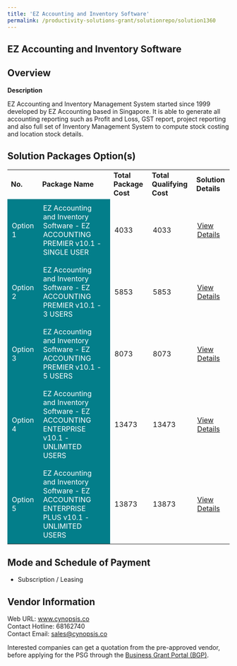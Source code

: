 ```yaml
---
title: 'EZ Accounting and Inventory Software'
permalink: /productivity-solutions-grant/solutionrepo/solution1360
---
```


## EZ Accounting and Inventory Software

## Overview

**Description**

EZ Accounting and Inventory Management System started since 1999 developed by EZ Accounting based in Singapore. It is able to generate all accounting reporting such as Profit and Loss, GST report, project reporting and also full set of Inventory Management System to compute stock costing and location stock details.

## Solution Packages Option(s)

<table>
<tr>
<td><b>No.</b></td>
<td><b>Package Name</b></td>
<td><b>Total Package Cost</b></td>
<td><b>Total Qualifying Cost</b></td>
<td><b>Solution Details</b></td>
</tr>
<tr>
<td style='padding: 10px; background-color: #037E8A; color: #FFFFFF;'>Option 1</td>
<td style='padding: 10px; background-color: #037E8A; color: #FFFFFF;'>EZ Accounting and Inventory Software - EZ ACCOUNTING PREMIER v10.1 - SINGLE USER</td>
<td style='padding: 10px;'>4033</td>
<td style='padding: 10px;'>4033</td>
<td style='padding: 10px;'><a href='https://www.gobusiness.gov.sg/images/psg/Desensitised_User_Basic_Annex_3_CR_wef_30_Sept_2021_Part_1.pdf' target='_blank'>View Details</a></td>
</tr>
<tr>
<td style='padding: 10px; background-color: #037E8A; color: #FFFFFF;'>Option 2</td>
<td style='padding: 10px; background-color: #037E8A; color: #FFFFFF;'>EZ Accounting and Inventory Software - EZ ACCOUNTING PREMIER v10.1 - 3 USERS</td>
<td style='padding: 10px;'>5853</td>
<td style='padding: 10px;'>5853</td>
<td style='padding: 10px;'><a href='https://www.gobusiness.gov.sg/images/psg/Desensitised_User_Basic_Annex_3_CR_wef_30_Sept_2021_Part_2.pdf' target='_blank'>View Details</a></td>
</tr>
<tr>
<td style='padding: 10px; background-color: #037E8A; color: #FFFFFF;'>Option 3</td>
<td style='padding: 10px; background-color: #037E8A; color: #FFFFFF;'>EZ Accounting and Inventory Software - EZ ACCOUNTING PREMIER v10.1 - 5 USERS</td>
<td style='padding: 10px;'>8073</td>
<td style='padding: 10px;'>8073</td>
<td style='padding: 10px;'><a href='https://www.gobusiness.gov.sg/images/psg/Desensitised_User_Basic_Annex_3_CR_wef_30_Sept_2021_Part_3.pdf' target='_blank'>View Details</a></td>
</tr>
<tr>
<td style='padding: 10px; background-color: #037E8A; color: #FFFFFF;'>Option 4</td>
<td style='padding: 10px; background-color: #037E8A; color: #FFFFFF;'>EZ Accounting and Inventory Software - EZ ACCOUNTING ENTERPRISE v10.1 - UNLIMITED USERS</td>
<td style='padding: 10px;'>13473</td>
<td style='padding: 10px;'>13473</td>
<td style='padding: 10px;'><a href='https://www.gobusiness.gov.sg/images/psg/Desensitised_User_Basic_Annex_3_CR_wef_30_Sept_2021_Part_4.pdf' target='_blank'>View Details</a></td>
</tr>
<tr>
<td style='padding: 10px; background-color: #037E8A; color: #FFFFFF;'>Option 5</td>
<td style='padding: 10px; background-color: #037E8A; color: #FFFFFF;'>EZ Accounting and Inventory Software - EZ ACCOUNTING ENTERPRISE PLUS v10.1 - UNLIMITED USERS</td>
<td style='padding: 10px;'>13873</td>
<td style='padding: 10px;'>13873</td>
<td style='padding: 10px;'><a href='https://www.gobusiness.gov.sg/images/psg/Desensitised_User_Basic_Annex_3_CR_wef_30_Sept_2021_Part_5.pdf' target='_blank'>View Details</a></td>
</tr>
</table>

## Mode and Schedule of Payment

 - Subscription / Leasing

## Vendor Information

 Web URL: www.cynopsis.co <br>Contact Hotline: 68162740 <br>Contact Email: sales@cynopsis.co <br>

Interested companies can get a quotation from the pre-approved vendor, before applying for the PSG through the <a href='https://www.businessgrants.gov.sg/' target='_blank' rel='noopener'>Business Grant Portal (BGP)</a>.

<script src="/jquery/resize-tables.js"></script>
